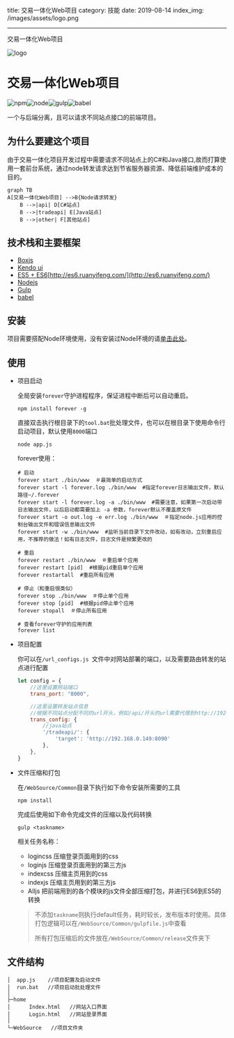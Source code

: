 title: 交易一体化Web项目
category: 技能
date: 2019-08-14
index_img: /images/assets/logo.png

---

交易一体化Web项目

<!--more-->

<!--
 * @Author: 柯军
 * @Date: 2019-08-14 13:09:02
 * @Description: 
 -->
![logo](/images/assets/logo.png)



# 交易一体化Web项目

![npm](/images/assets/npm-6.1.0-brightgreen.svg)![node](/images/assets/node-v10.5.0-red.svg)![gulp](/images/assets/gulp-3.9.1-orange.svg)![babel](/images/assets/babel-6.26.0-blue.svg)

一个与后端分离，且可以请求不同站点接口的前端项目。



## 为什么要建这个项目

由于交易一体化项目开发过程中需要请求不同站点上的C#和Java接口,故而打算使用一套前台系统，通过node转发请求达到节省服务器资源、降低前端维护成本的目的。

```mermaid
graph TB
A[交易一体化Web项目] -->B{Node请求转发}
    B -->|api| D[C#站点]
    B -->|tradeapi| E[Java站点]
    B -->|other| F[其他站点]
```



## 技术栈和主要框架

- [Boxjs](http://192.168.0.178:8080/doc/index.html#/api/Box)
- [Kendo ui](https://www.telerik.com/kendo-ui-html-framework-opt)
- [ES5 + ES6]()[http://es6.ruanyifeng.com/](http://es6.ruanyifeng.com/)
- [Nodejs]([http://nodejs.cn/](http://nodejs.cn/))
- [Gulp](https://www.gulpjs.com.cn/)
- [babel](https://www.babeljs.cn/)



## 安装

项目需要搭配Node环境使用，没有安装过Node环境的请[单击此处](https://www.runoob.com/nodejs/nodejs-install-setup.html)。



## 使用

- 项目启动

  全局安装`forever`守护进程程序，保证进程中断后可以自动重启。

  ```shell
  npm install forever -g
  ```

  直接双击执行根目录下的`tool.bat`批处理文件，也可以在根目录下使用命令行启动项目，默认使用`8000`端口

  ```shell
  node app.js
  ```

  forever使用：

  ```shell
  # 启动
  forever start ./bin/www  ＃最简单的启动方式
  forever start -l forever.log ./bin/www  #指定forever日志输出文件，默认路径~/.forever
  forever start -l forever.log -a ./bin/www  #需要注意，如果第一次启动带日志输出文件，以后启动都需要加上 -a 参数，forever默认不覆盖原文件
  forever start -o out.log -e err.log ./bin/www  ＃指定node.js应用的控制台输出文件和错误信息输出文件
  forever start -w ./bin/www  #监听当前目录下文件改动，如有改动，立刻重启应用，不推荐的做法！如有日志文件，日志文件是频繁更改的
  
  # 重启
  forever restart ./bin/www  ＃重启单个应用
  forever restart [pid]  #根据pid重启单个应用
  forever restartall  #重启所有应用
  
  # 停止（和重启很类似）
  forever stop ./bin/www  ＃停止单个应用
  forever stop [pid]  #根据pid停止单个应用
  forever stopall  ＃停止所有应用
  
  # 查看forever守护的应用列表
  forever list
  ```

  

- 项目配置

  你可以在`/url_configs.js `文件中对网站部署的端口，以及需要路由转发的站点进行配置

  ```js
  let config = {
      //这里设置网站端口
      trans_port: "8000",
  
      //这里设置转发站点信息
      //根据不同站点分配不同的url开头，例如/api/开头的url需要代理到http://192.168.0.149:8068这台服务器
      trans_config: {
          //java站点
          '/tradeapi/': {
              'target': 'http://192.168.0.149:8090'
          },
      },
  }
  ```

  

- 文件压缩和打包

  在`/WebSource/Common`目录下执行如下命令安装所需要的工具

  ```shell
  npm install 
  ```

  完成后使用如下命令完成文件的压缩以及代码转换

  ```shell
  gulp <taskname>
  ```

  相关任务名称：

  - logincss   压缩登录页面用到的css
  - loginjs   压缩登录页面用到的第三方js
  - indexcss   压缩主页用到的css
  - indexjs   压缩主页用到的第三方js
  - Alljs    把前端用到的各个模块的js文件全部压缩打包，并进行ES6到ES5的转换

  > 不添加`taskname`则执行default任务，耗时较长，发布版本时使用。具体打包逻辑可以在`/WebSource/Common/gulpfile.js`中查看
  >
  > 所有打包压缩后的文件放在`/WebSource/Common/release`文件夹下

  

## 文件结构

```
│  app.js    //项目配置及启动文件
│  run.bat   //项目启动批处理文件
│  
├─home
│      Index.html   //网站入口界面
│      Login.html   //网站登录界面
│      
└─WebSource	  //项目文件夹
```



